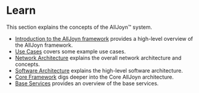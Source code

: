 # Learn

This section explains the concepts of the AllJoyn&trade; system.

* [Introduction to the AllJoyn framework][intro] provides a high-level overview of the AllJoyn framework.
* [Use Cases][use-cases] covers some example use cases.
* [Network Architecture][network-arch] explains the overall network architecture and concepts.
* [Software Architecture][software-arch] explains the high-level software architecture.
* [Core Framework][core] digs deeper into the Core AllJoyn architecture.
* [Base Services][base-services] provides an overview of the base services.

[intro]: /learn/intro
[use-cases]: /learn/use-cases
[network-arch]: /learn/network-architecture
[software-arch]: /learn/software-architecture
[core]: /learn/core-framework
[base-services]: /learn/base-services
